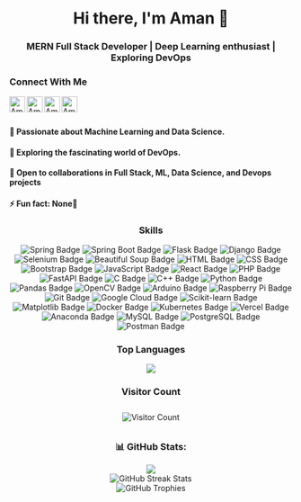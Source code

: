 <h1 align="center">Hi there, I'm Aman 👋</h1>
<h3 align="center">MERN Full Stack Developer | Deep Learning enthusiast | Exploring DevOps </h3>

### Connect With Me
[<img align="left" alt="Aman Kumar Singh | Gmail" width="28px" src="https://www.vectorlogo.zone/logos/gmail/gmail-tile.svg" />][mail]
[<img align="left" alt="Aman Kumar Singh | Twitter" width="28px" src="https://www.vectorlogo.zone/logos/twitter/twitter-tile.svg" />][twitter]
[<img align="left" alt="Aman Kumar Singh | LinkedIn" width="28px" src="https://www.vectorlogo.zone/logos/linkedin/linkedin-tile.svg" />][linkedin]
[<img align="left" alt="Aman Kumar Singh | WhatsApp" width="28px" src="https://www.vectorlogo.zone/logos/whatsapp/whatsapp-tile.svg" />][whatsapp]

<br />
<br />

<p align="center">
  <h4>👀 Passionate about Machine Learning and Data Science.</h4>
  <h4>🌱 Exploring the fascinating world of DevOps.</h4>
  <h4>💞 Open to collaborations in Full Stack, ML, Data Science, and Devops projects</h4>
  <h4>⚡ Fun fact: None🫡 </h4>
</p>

<h3 align="center">Skills</h3>

<p align="center">
<img src="https://img.shields.io/badge/Spring-6DB33F?style=for-the-badge&logo=spring&logoColor=white" alt="Spring Badge">  
<img src="https://img.shields.io/badge/Spring_Boot-6DB33F?style=for-the-badge&logo=spring-boot&logoColor=white" alt="Spring Boot Badge">  
<img src="https://img.shields.io/badge/Flask-000000?style=for-the-badge&logo=flask&logoColor=white" alt="Flask Badge">  
<img src="https://img.shields.io/badge/Django-092E20?style=for-the-badge&logo=django&logoColor=white" alt="Django Badge">
<img src="https://img.shields.io/badge/Selenium-43B02A?style=for-the-badge&logo=selenium&logoColor=white" alt="Selenium Badge">  
<img src="https://img.shields.io/badge/Beautiful_Soup-4B8BBE?style=for-the-badge&logo=python&logoColor=white" alt="Beautiful Soup Badge">
<img src="https://img.shields.io/badge/HTML-E34F26?style=for-the-badge&logo=html5&logoColor=white" alt="HTML Badge">  
<img src="https://img.shields.io/badge/CSS-1572B6?style=for-the-badge&logo=css3&logoColor=white" alt="CSS Badge">  
<img src="https://img.shields.io/badge/Bootstrap-563D7C?style=for-the-badge&logo=bootstrap&logoColor=white" alt="Bootstrap Badge">  
<img src="https://img.shields.io/badge/JavaScript-F7DF1E?style=for-the-badge&logo=javascript&logoColor=black" alt="JavaScript Badge">  
<img src="https://img.shields.io/badge/React-61DAFB?style=for-the-badge&logo=react&logoColor=white" alt="React Badge">  
<img src="https://img.shields.io/badge/PHP-777BB4?style=for-the-badge&logo=php&logoColor=white" alt="PHP Badge">  
<img src="https://img.shields.io/badge/FastAPI-009688?style=for-the-badge&logo=fastapi&logoColor=white" alt="FastAPI Badge">  
<img src="https://img.shields.io/badge/C-A8B9CC?style=for-the-badge&logo=c&logoColor=white" alt="C Badge">  
<img src="https://img.shields.io/badge/C++-00599C?style=for-the-badge&logo=c%2B%2B&logoColor=white" alt="C++ Badge">  
<img src="https://img.shields.io/badge/Python-3670A0?style=for-the-badge&logo=python&logoColor=ffdd54" alt="Python Badge">  
<img src="https://img.shields.io/badge/Pandas-150458?style=for-the-badge&logo=pandas&logoColor=white" alt="Pandas Badge">  
<img src="https://img.shields.io/badge/OpenCV-5C3EE8?style=for-the-badge&logo=opencv&logoColor=white" alt="OpenCV Badge">  
<img src="https://img.shields.io/badge/Arduino-00979D?style=for-the-badge&logo=arduino&logoColor=white" alt="Arduino Badge">  
<img src="https://img.shields.io/badge/Raspberry_Pi-A22846?style=for-the-badge&logo=raspberry-pi&logoColor=white" alt="Raspberry Pi Badge">  
<img src="https://img.shields.io/badge/Git-F05032?style=for-the-badge&logo=git&logoColor=white" alt="Git Badge">  
<img src="https://img.shields.io/badge/Google_Cloud-4285F4?style=for-the-badge&logo=google-cloud&logoColor=white" alt="Google Cloud Badge">  
<img src="https://img.shields.io/badge/scikit--learn-F7931E?style=for-the-badge&logo=scikit-learn&logoColor=white" alt="Scikit-learn Badge">  
<img src="https://img.shields.io/badge/Matplotlib-3776AB?style=for-the-badge&logo=matplotlib&logoColor=white" alt="Matplotlib Badge">  
<img src="https://img.shields.io/badge/Docker-2496ED?style=for-the-badge&logo=docker&logoColor=white" alt="Docker Badge">  
<img src="https://img.shields.io/badge/Kubernetes-326CE5?style=for-the-badge&logo=kubernetes&logoColor=white" alt="Kubernetes Badge">  
<img src="https://img.shields.io/badge/Vercel-000000?style=for-the-badge&logo=vercel&logoColor=white" alt="Vercel Badge">  
<img src="https://img.shields.io/badge/Anaconda-44A833?style=for-the-badge&logo=anaconda&logoColor=white" alt="Anaconda Badge">  
<img src="https://img.shields.io/badge/MySQL-4479A1?style=for-the-badge&logo=mysql&logoColor=white" alt="MySQL Badge">  
<img src="https://img.shields.io/badge/PostgreSQL-4169E1?style=for-the-badge&logo=postgresql&logoColor=white" alt="PostgreSQL Badge">  
<img src="https://img.shields.io/badge/Postman-FF6C37?style=for-the-badge&logo=postman&logoColor=white" alt="Postman Badge">

</p>

<h3 align="center">Top Languages</h3>

<p align="center">
  <img src="https://github-readme-stats.vercel.app/api/top-langs/?username=AmanKumarSingh3132&hide_progress=true&theme=gruvbox">
</p>

<h3 align="center">Visitor Count</h3>

<p align="center" style="border: 1px solid #blueviolet; padding: 10px;">
  <img src="https://komarev.com/ghpvc/?username=AmanKumarSingh3132&color=blueviolet" alt="Visitor Count">
</p>



<h3 align="center">📊 GitHub Stats:</h3>

<p align="center">
  <img src="https://github-readme-stats.vercel.app/api?username=AmanKumarSingh3132&show_icons=true&theme=gruvbox">
  <br/>
  <img src="https://github-readme-streak-stats.herokuapp.com/?user=AmanKumarSingh3132&theme=default&hide_border=false&theme=gruvbox" alt="GitHub Streak Stats">
  <br/>
  <img src="https://github-profile-trophy.vercel.app/?username=AmanKumarSingh3132&theme=gruvbox" alt="GitHub Trophies">
</p>



[whatsapp]: https://wa.me/+917225970922
[mail]: mailto:amankumarsingh31032002@gmail.com
[twitter]: https://x.com/AmanKum58866361
[linkedin]: https://www.linkedin.com/in/aman-kumar-singh-770914243/
[github]: https://github.com/AmanKumarSingh3132
